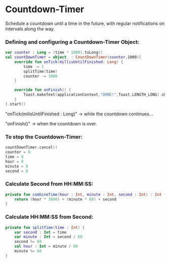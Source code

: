 # Countdown-Timer

Schedule a countdown until a time in the future, with regular notifications on intervals along the way.

### Defining and configuring a Countdown-Timer Object:
```kotlin
var counter : Long = (time * 1000).toLong()
val countDownTimer = object  : CountDownTimer(counter,1000){
    override fun onTick(millisUntilFinished: Long) {
        time -= 1
        splitTime(time)
        counter -= 1000
    }

    override fun onFinish() {
        Toast.makeText(applicationContext,"DONE!",Toast.LENGTH_LONG).show()
    }
}.start()
```

"onTick(milisUntilFinished : Long)" -> while the countdown continues...

"onFinish()" -> when the countdown is over.

### To stop the Countdown-Timer:
```kotlin
countDownTimer.cancel()
counter = 0
time = 0
hour = 0
minute = 0
second = 0
```

### Calculate Second from HH:MM:SS:
```kotlin
private fun combineTime(hour : Int, minute : Int, second : Int) : Int {
    return (hour * 3600) + (minute * 60) + second
}
```

### Calculate HH:MM:SS from Second:
```kotlin
private fun splitTime(time : Int) {
    var second : Int = time
    var minute : Int = second / 60
    second %= 60
    val hour : Int = minute / 60
    minute %= 60
}
```
